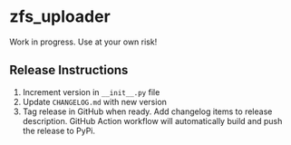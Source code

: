 # zfs_uploader
Work in progress. Use at your own risk!

## Release Instructions
1. Increment version in `__init__.py` file
2. Update `CHANGELOG.md` with new version
3. Tag release in GitHub when ready. Add changelog items to release 
   description. GitHub Action workflow will automatically build and push 
   the release to PyPi.
